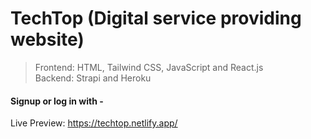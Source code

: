 # TechTop (Digital service providing website)

>Frontend: HTML, Tailwind CSS, JavaScript and React.js    
>Backend: Strapi and Heroku

#### Signup or log in with -

Live Preview: https://techtop.netlify.app/

